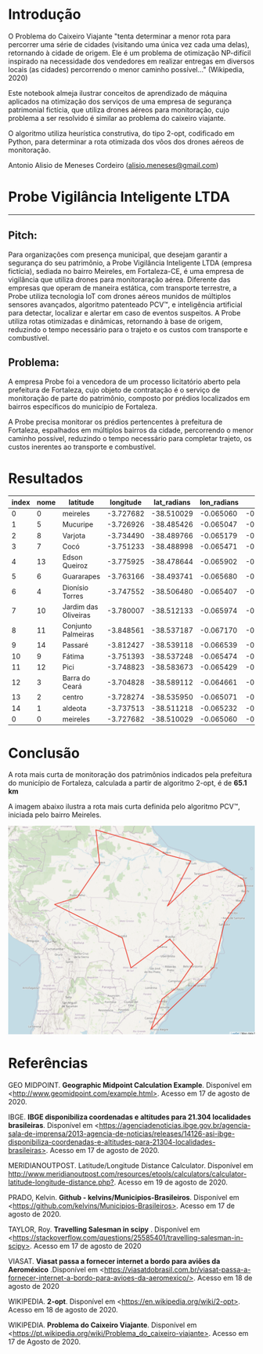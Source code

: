 # Introdução

O Problema do Caixeiro Viajante "tenta determinar a menor rota para percorrer uma série de cidades (visitando uma única vez cada uma delas), retornando à cidade de origem. Ele é um problema de otimização NP-difícil inspirado na necessidade dos vendedores em realizar entregas em diversos locais (as cidades) percorrendo o menor caminho possível..." (Wikipedia, 2020)

Este notebook almeja ilustrar conceitos de aprendizado de máquina aplicados na otimização dos serviços de uma empresa de segurança patrimonial fictícia, que utiliza drones aéreos para monitoração, cujo problema a ser resolvido é similar ao problema do caixeiro viajante.

O algoritmo utiliza heurística construtiva, do tipo 2-opt, codificado em Python, para determinar a rota otimizada dos vôos dos drones aéreos de monitoração.

Antonio Alisio de Meneses Cordeiro (alisio.meneses@gmail.com)

# Probe Vigilância Inteligente LTDA
---

## Pitch:

Para organizações com presença municipal, que desejam garantir a segurança do seu patrimônio, a Probe Vigilância Inteligente LTDA (empresa fictícia), sediada no bairro Meireles, em Fortaleza-CE, é uma empresa de vigilância que utiliza drones para monitoraração aérea. Diferente das empresas que operam de maneira estática, com transporte terrestre, a Probe utiliza tecnologia IoT com drones aéreos munidos de múltiplos sensores avançados, algoritmo patenteado PCV™, e inteligência artificial para detectar, localizar e alertar em caso de eventos suspeitos. A Probe utiliza rotas otimizadas e dinâmicas, retornando à base de origem, reduzindo o tempo necessário para o trajeto e os custos com transporte e combustível.

## Problema:

A empresa Probe foi a vencedora de um processo licitatório aberto pela prefeitura de Fortaleza, cujo objeto de contratação é o serviço de monitoração de parte do patrimônio, composto por prédios localizados em bairros específicos do município de Fortaleza.

A Probe precisa monitorar os prédios pertencentes à prefeitura de Fortaleza, espalhados em múltiplos bairros da cidade, percorrendo o menor caminho possível, reduzindo o tempo necessário para completar trajeto, os custos inerentes ao transporte e combustível.


# Resultados

|index|nome|latitude|longitude|lat_radians|lon_radians|x|y|
|---|---|---|---|---|---|---|---|
|0|0|meireles|-3.727682|-38.510029|-0.065060|-0.672127|4974.754992|-324.116614|
|1|5|Mucuripe|-3.726926|-38.485426|-0.065047|-0.671697|4976.458594|-324.161640|
|2|8|Varjota|-3.734490|-38.489766|-0.065179|-0.671773|4976.116043|-324.799085|
|3|7|Cocó|-3.751233|-38.488998|-0.065471|-0.671760|4976.073995|-326.256648|
|4|13|Edson Queiroz|-3.775925|-38.478644|-0.065902|-0.671579|4976.647822|-328.448289|
|5|6|Guararapes|-3.763166|-38.493741|-0.065680|-0.671843|4975.678380|-327.271481|
|6|4|Dionísio Torres|-3.747552|-38.506480|-0.065407|-0.672065|4974.887460|-325.857875|
|7|10|Jardim das Oliveiras|-3.780007|-38.512133|-0.065974|-0.672164|4974.311581|-328.650065|
|8|11|Conjunto Palmeiras|-3.848561|-38.537187|-0.067170|-0.672601|4972.183524|-334.485110|
|9|14|Passaré|-3.812427|-38.539118|-0.066539|-0.672635|4972.259960|-331.340377|
|10|9|Fátima|-3.751393|-38.537248|-0.065474|-0.672602|4972.739369|-326.052012|
|11|12|Pici|-3.748823|-38.583673|-0.065429|-0.673412|4969.543062|-325.618536|
|12|3|Barra do Ceará|-3.704828|-38.589112|-0.064661|-0.673507|4969.415192|-321.778138|
|13|2|centro|-3.728274|-38.535950|-0.065071|-0.672579|4972.960250|-324.051318|
|14|1|aldeota|-3.737513|-38.511218|-0.065232|-0.672148|4974.617143|-324.964862|
|0|0|meireles|-3.727682|-38.510029|-0.065060|-0.672127|4974.754992|-324.116614|

# Conclusão

 A rota mais curta de monitoração dos patrimônios indicados pela prefeitura do município de Fortaleza, calculada a partir de algoritmo 2-opt, é de **65.1 km**

A imagem abaixo ilustra a rota mais curta definida pelo algoritmo PCV™, iniciada pelo bairro Meireles.

![Rota Renderizada](https://github.com/alisio/probe-tsp/blob/master/rota_renderizada.png)


# Referências

GEO MIDPOINT. **Geographic Midpoint Calculation Example**. Disponível em \<http://www.geomidpoint.com/example.html>. Acesso em 17 de agosto de 2020.


IBGE. **IBGE disponibiliza coordenadas e altitudes para 21.304 localidades brasileiras**. Disponível em \<https://agenciadenoticias.ibge.gov.br/agencia-sala-de-imprensa/2013-agencia-de-noticias/releases/14126-asi-ibge-disponibiliza-coordenadas-e-altitudes-para-21304-localidades-brasileiras>. Acesso em 17 de agosto de 2020.

MERIDIANOUTPOST. Latitude/Longitude Distance Calculator. Disponível em <http://www.meridianoutpost.com/resources/etools/calculators/calculator-latitude-longitude-distance.php?>. Acesso em 19 de agosto de 2020.

PRADO, Kelvin. **Github - kelvins/Municipios-Brasileiros**. Disponível em \<https://github.com/kelvins/Municipios-Brasileiros>. Acesso em 17 de agosto de 2020.


TAYLOR, Roy. **Travelling Salesman in scipy**
. Disponível em \<https://stackoverflow.com/questions/25585401/travelling-salesman-in-scipy>. Acesso em 17 de agosto de 2020

VIASAT. **Viasat passa a fornecer internet a bordo para aviões da Aeroméxico** .Disponível em \<https://viasatdobrasil.com.br/viasat-passa-a-fornecer-internet-a-bordo-para-avioes-da-aeromexico/>. Acesso em 18 de agosto de 2020

WIKIPEDIA. **2-opt**. Disponível em \<https://en.wikipedia.org/wiki/2-opt>. Acesso em 18 de agosto de 2020.

WIKIPEDIA. **Problema do Caixeiro Viajante**. Disponível em \<https://pt.wikipedia.org/wiki/Problema_do_caixeiro-viajante>. Acesso em 17 de Agosto de 2020.
